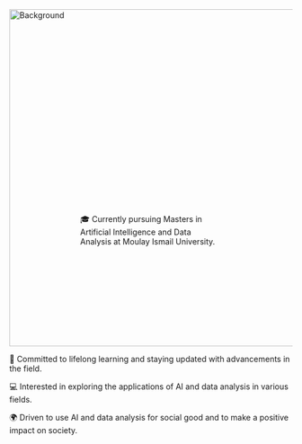 <div style="position:relative;">
  <img src="https://user-images.githubusercontent.com/116807307/235360949-e2e2d2a5-41d7-4f07-9985-4c29333b9600.png" alt="Background" width="600" style="z-index:1;">
  <p style="position:absolute;top:50%;left:50%;transform:translate(-50%,-50%);z-index:2;">
🎓 Currently pursuing Masters in Artificial Intelligence and Data Analysis at Moulay Ismail University.

🌟 Committed to lifelong learning and staying updated with advancements in the field.

💻 Interested in exploring the applications of AI and data analysis in various fields.

🌍 Driven to use AI and data analysis for social good and to make a positive impact on society.
  </p>
</div>
